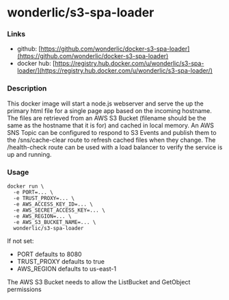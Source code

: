 # wonderlic/s3-spa-loader

### Links

* github: [https://github.com/wonderlic/docker-s3-spa-loader](https://github.com/wonderlic/docker-s3-spa-loader)
* docker hub: [https://registry.hub.docker.com/u/wonderlic/s3-spa-loader/](https://registry.hub.docker.com/u/wonderlic/s3-spa-loader/)

### Description

This docker image will start a node.js webserver and serve the up the primary html file for a single page app based on the incoming hostname.
The files are retrieved from an AWS S3 Bucket (filename should be the same as the hostname that it is for) and cached in local memory.
An AWS SNS Topic can be configured to respond to S3 Events and publish them to the /sns/cache-clear route to refresh cached files when they change.
The /health-check route can be used with a load balancer to verify the service is up and running.

### Usage

```
docker run \
  -e PORT=... \
  -e TRUST_PROXY=... \
  -e AWS_ACCESS_KEY_ID=... \
  -e AWS_SECRET_ACCESS_KEY=... \
  -e AWS_REGION=... \
  -e AWS_S3_BUCKET_NAME=... \
  wonderlic/s3-spa-loader
```

If not set:
*  PORT defaults to 8080
*  TRUST_PROXY defaults to true
*  AWS_REGION defaults to us-east-1

The AWS S3 Bucket needs to allow the ListBucket and GetObject permissions
